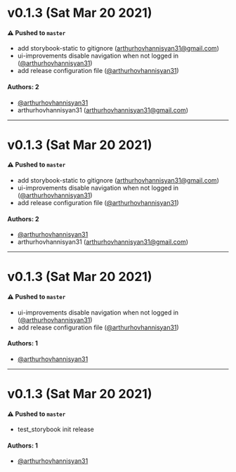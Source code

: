 # v0.1.3 (Sat Mar 20 2021)

#### ⚠️ Pushed to `master`

- add storybook-static to gitignore (arthurhovhannisyan31@gmail.com)
- ui-improvements disable navigation when not logged in ([@arthurhovhannisyan31](https://github.com/arthurhovhannisyan31))
- add release configuration file ([@arthurhovhannisyan31](https://github.com/arthurhovhannisyan31))

#### Authors: 2

- [@arthurhovhannisyan31](https://github.com/arthurhovhannisyan31)
- arthurhovhannisyan31 (arthurhovhannisyan31@gmail.com)

---

# v0.1.3 (Sat Mar 20 2021)

#### ⚠️ Pushed to `master`

- add storybook-static to gitignore (arthurhovhannisyan31@gmail.com)
- ui-improvements disable navigation when not logged in ([@arthurhovhannisyan31](https://github.com/arthurhovhannisyan31))
- add release configuration file ([@arthurhovhannisyan31](https://github.com/arthurhovhannisyan31))

#### Authors: 2

- [@arthurhovhannisyan31](https://github.com/arthurhovhannisyan31)
- arthurhovhannisyan31 (arthurhovhannisyan31@gmail.com)

---

# v0.1.3 (Sat Mar 20 2021)

#### ⚠️ Pushed to `master`

- ui-improvements disable navigation when not logged in ([@arthurhovhannisyan31](https://github.com/arthurhovhannisyan31))
- add release configuration file ([@arthurhovhannisyan31](https://github.com/arthurhovhannisyan31))

#### Authors: 1

- [@arthurhovhannisyan31](https://github.com/arthurhovhannisyan31)

---

# v0.1.3 (Sat Mar 20 2021)

#### ⚠️ Pushed to `master`

- test_storybook init release

#### Authors: 1

- [@arthurhovhannisyan31](https://github.com/arthurhovhannisyan31)
